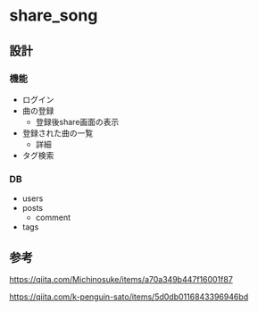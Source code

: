 # share_song

## 設計

### 機能

- ログイン
- 曲の登録
  - 登録後share画面の表示
- 登録された曲の一覧
  - 詳細
- タグ検索

### DB
- users
- posts
  - comment
- tags

## 参考

https://qiita.com/Michinosuke/items/a70a349b447f16001f87

https://qiita.com/k-penguin-sato/items/5d0db0116843396946bd

